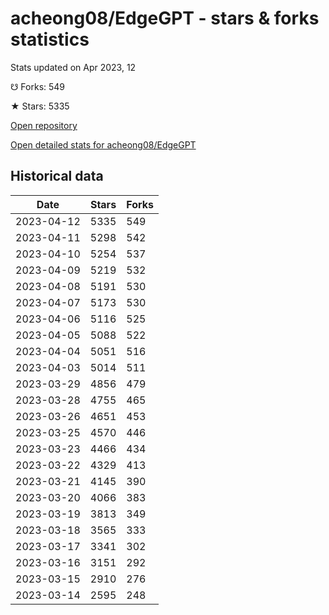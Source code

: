 # acheong08/EdgeGPT - stars & forks statistics

Stats updated on Apr 2023, 12

☋ Forks: 549

★ Stars: 5335

[Open repository](https://github.com/acheong08/EdgeGPT)

[Open detailed stats for acheong08/EdgeGPT](https://reviewgithub.com/rep/acheong08/EdgeGPT)

## Historical data
| Date | Stars | Forks |
|------|-------|-------|
| 2023-04-12 | 5335 | 549 | 
| 2023-04-11 | 5298 | 542 | 
| 2023-04-10 | 5254 | 537 | 
| 2023-04-09 | 5219 | 532 | 
| 2023-04-08 | 5191 | 530 | 
| 2023-04-07 | 5173 | 530 | 
| 2023-04-06 | 5116 | 525 | 
| 2023-04-05 | 5088 | 522 | 
| 2023-04-04 | 5051 | 516 | 
| 2023-04-03 | 5014 | 511 | 
| 2023-03-29 | 4856 | 479 | 
| 2023-03-28 | 4755 | 465 | 
| 2023-03-26 | 4651 | 453 | 
| 2023-03-25 | 4570 | 446 | 
| 2023-03-23 | 4466 | 434 | 
| 2023-03-22 | 4329 | 413 | 
| 2023-03-21 | 4145 | 390 | 
| 2023-03-20 | 4066 | 383 | 
| 2023-03-19 | 3813 | 349 | 
| 2023-03-18 | 3565 | 333 | 
| 2023-03-17 | 3341 | 302 | 
| 2023-03-16 | 3151 | 292 | 
| 2023-03-15 | 2910 | 276 | 
| 2023-03-14 | 2595 | 248 | 


